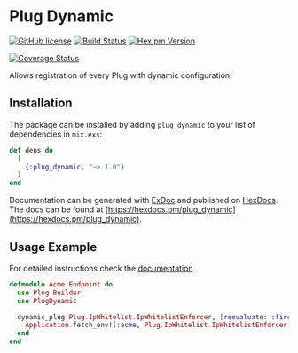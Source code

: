 # Plug Dynamic

[![GitHub license](https://img.shields.io/badge/license-MIT-blue.svg)](https://raw.githubusercontent.com/jshmrtn/plug-dynamic/master/LICENSE)
[![Build Status](https://travis-ci.org/jshmrtn/plug-dynamic.svg?branch=master)](https://travis-ci.org/jshmrtn/plug-dynamic)
[![Hex.pm Version](https://img.shields.io/hexpm/v/plug_dynamic.svg?style=flat)](https://hex.pm/packages/plug_dynamic)
<!-- [![InchCI](https://inch-ci.org/github/jshmrtn/plug-dynamic.svg?branch=master)](https://inch-ci.org/github/jshmrtn/plug-dynamic) -->
[![Coverage Status](https://coveralls.io/repos/github/jshmrtn/plug-dynamic/badge.svg?branch=master)](https://coveralls.io/github/jshmrtn/plug-dynamic?branch=master)


Allows registration of every Plug with dynamic configuration.

## Installation

The package can be installed by adding `plug_dynamic` to your list of
dependencies in `mix.exs`:

```elixir
def deps do
  [
    {:plug_dynamic, "~> 1.0"}
  ]
end
```

Documentation can be generated with [ExDoc](https://github.com/elixir-lang/ex_doc)
and published on [HexDocs](https://hexdocs.pm). The docs can be found at
[https://hexdocs.pm/plug_dynamic](https://hexdocs.pm/plug_dynamic).

## Usage Example

For detailed instructions check the [documentation](https://hexdocs.pm/plug_dynamic).

```elixir
defmodule Acme.Endpoint do
  use Plug.Builder
  use PlugDynamic

  dynamic_plug Plug.IpWhitelist.IpWhitelistEnforcer, [reevaluate: :first_usage] do
    Application.fetch_env!(:acme, Plug.IpWhitelist.IpWhitelistEnforcer)
  end
end
```
